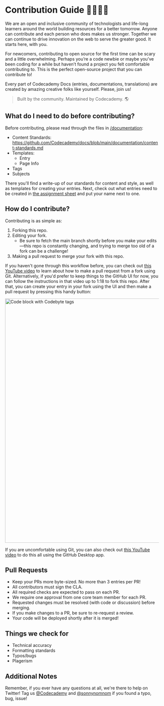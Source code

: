 # Contribution Guide 👩‍💻🧑‍💻

We are an open and inclusive community of technologists and life-long learners around the world building resources for a better tomorrow. Anyone can contribute and each person who does makes us stronger. Together we can continue to drive innovation on the web to serve the greater good. It starts here, with you.

For newcomers, contributing to open source for the first time can be scary and a little overwhelming. Perhaps you’re a code newbie or maybe you’ve been coding for a while but haven’t found a project you felt comfortable contributing to. This is the perfect open-source project that you can contribute to!

Every part of Codecademy Docs (entries, documentations, translations) are created by amazing creative folks like yourself. Please, join us!

> Built by the community. Maintained by Codecademy. 🌎

## What do I need to do before contributing? 

Before contributing, please read through the files in [/documentation](https://github.com/Codecademy/docs/tree/main/documentation):

- Content Standards: https://github.com/Codecademy/docs/blob/main/documentation/content-standards.md
- Templates:
  - Entry
  - Page Info
- Tags
- Subjects

There you'll find a write-up of our standards for content and style, as well as templates for creating your entries. Next, check out what entries need to be created in [the assignment sheet](https://docs.google.com/spreadsheets/d/1e31MNRVTo5VijcuPFjqWymw8_A1BbShGEW_LuCqXZZA/edit#gid=0) and put your name next to one.

## How do I contribute?

Contributing is as simple as:

1. Forking this repo.
2. Editing your fork.
    - Be sure to fetch the main branch shortly before you make your edits—this repo is constantly changing, and trying to merge too old of a fork can be a challenge!
3. Making a pull request to merge your fork with this repo.

If you haven't gone through this workflow before, you can check out [this YouTube video](https://www.youtube.com/watch?v=rgbCcBNZcdQ) to learn about how to make a pull request from a fork using Git. Alternatively, if you'd prefer to keep things to the GitHub UI for now, you can follow the instructions in that video up to 1:18 to fork this repo. After that, you can create your entry in your fork using the UI and then make a pull request by pressing this handy button:<br>

<img src="https://github.com/Codecademy/docs/blob/main/media-file-hosting/pull-request-ui.png" alt="Code block with Codebyte tags" width="800"/>

If you are uncomfortable using Git, you can also check out [this YouTube video](https://youtu.be/RPagOAUx2SQ) to do this all using the GitHub Desktop app. 


## Pull Requests

- Keep your PRs more byte-sized. No more than 3 entries per PR!
- All contributors must sign the CLA.
- All required checks are expected to pass on each PR.
- We require one approval from one core team member for each PR.
- Requested changes must be resolved (with code or discussion) before merging.
- If you make changes to a PR, be sure to re-request a review.
- Your code will be deployed shortly after it is merged!

## Things we check for

- Technical accuracy
- Formatting standards
- Typos/bugs
- Plagerism

## Additional Notes

Remember, if you ever have any questions at all, we're there to help on Twitter! Tag us [@Codecademy](https://twitter.com/codecademy) and [@sonnynomnom](https://twitter.com/sonnynomnom) if you found a typo, bug, issue!
